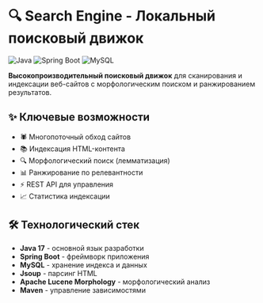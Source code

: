 # 🔍 Search Engine - Локальный поисковый движок
![Java](https://img.shields.io/badge/java-%23ED8B00.svg?style=for-the-badge&logo=openjdk&logoColor=white)
![Spring Boot](https://img.shields.io/badge/Spring_Boot-6DB33F?style=for-the-badge&logo=spring&logoColor=white)
![MySQL](https://img.shields.io/badge/mysql-%2300f.svg?style=for-the-badge&logo=mysql&logoColor=white)

**Высокопроизводительный поисковый движок** для сканирования и индексации веб-сайтов с морфологическим поиском и ранжированием результатов.

## ✨ Ключевые возможности
- 🕷️ Многопоточный обход сайтов
- 📚 Индексация HTML-контента
- 🔍 Морфологический поиск (лемматизация)
- 📊 Ранжирование по релевантности
- ⚡️ REST API для управления
- 📈 Статистика индексации

## 🛠 Технологический стек
- **Java 17** - основной язык разработки
- **Spring Boot** - фреймворк приложения
- **MySQL** - хранение индекса и данных
- **Jsoup** - парсинг HTML
- **Apache Lucene Morphology** - морфологический анализ
- **Maven** - управление зависимостями

